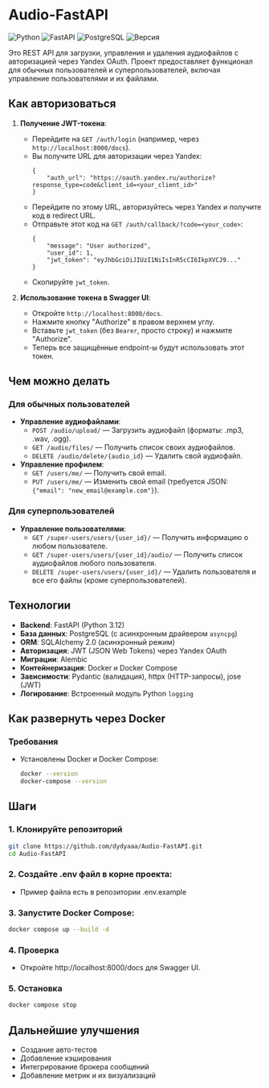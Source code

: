 # Audio-FastAPI
![Python](https://img.shields.io/badge/Python-3.12+-blue.svg)
![FastAPI](https://img.shields.io/badge/FastAPI-3.1+-lightblue.svg)
![PostgreSQL](https://img.shields.io/badge/PostgreSQL-16.0+-lightgrey.svg)
![Версия](https://img.shields.io/badge/Version-0.0.1-blue)

Это REST API для загрузки, управления и удаления аудиофайлов с авторизацией через Yandex OAuth. Проект предоставляет функционал для обычных пользователей и суперпользователей, включая управление пользователями и их файлами.

## Как авторизоваться

1. **Получение JWT-токена**:
   - Перейдите на `GET /auth/login` (например, через `http://localhost:8000/docs`).
   - Вы получите URL для авторизации через Yandex:
     ```
     {
         "auth_url": "https://oauth.yandex.ru/authorize?response_type=code&client_id=<your_client_id>"
     }
     ```
   - Перейдите по этому URL, авторизуйтесь через Yandex и получите код в redirect URL.
   - Отправьте этот код на `GET /auth/callback/?code=<your_code>`:
     ```
     {
         "message": "User authorized",
         "user_id": 1,
         "jwt_token": "eyJhbGciOiJIUzI1NiIsInR5cCI6IkpXVCJ9..."
     }
     ```
   - Скопируйте `jwt_token`.

2. **Использование токена в Swagger UI**:
   - Откройте `http://localhost:8000/docs`.
   - Нажмите кнопку "Authorize" в правом верхнем углу.
   - Вставьте `jwt_token` (без `Bearer`, просто строку) и нажмите "Authorize".
   - Теперь все защищённые endpoint-ы будут использовать этот токен.

## Чем можно делать

### Для обычных пользователей
- **Управление аудиофайлами**:
  - `POST /audio/upload/` — Загрузить аудиофайл (форматы: .mp3, .wav, .ogg).
  - `GET /audio/files/` — Получить список своих аудиофайлов.
  - `DELETE /audio/delete/{audio_id}` — Удалить свой аудиофайл.
- **Управление профилем**:
  - `GET /users/me/` — Получить свой email.
  - `PUT /users/me/` — Изменить свой email (требуется JSON: `{"email": "new_email@example.com"}`).

### Для суперпользователей
- **Управление пользователями**:
  - `GET /super-users/users/{user_id}/` — Получить информацию о любом пользователе.
  - `GET /super-users/users/{user_id}/audio/` — Получить список аудиофайлов любого пользователя.
  - `DELETE /super-users/users/{user_id}/` — Удалить пользователя и все его файлы (кроме суперпользователей).

## Технологии

- **Backend**: FastAPI (Python 3.12)
- **База данных**: PostgreSQL (с асинхронным драйвером `asyncpg`)
- **ORM**: SQLAlchemy 2.0 (асинхронный режим)
- **Авторизация**: JWT (JSON Web Tokens) через Yandex OAuth
- **Миграции**: Alembic
- **Контейнеризация**: Docker и Docker Compose
- **Зависимости**: Pydantic (валидация), httpx (HTTP-запросы), jose (JWT)
- **Логирование**: Встроенный модуль Python `logging`

## Как развернуть через Docker

### Требования
- Установлены Docker и Docker Compose:
  ```bash
  docker --version
  docker-compose --version
    ```

## Шаги

### 1. Клонируйте репозиторий
```bash
git clone https://github.com/dydyaaa/Audio-FastAPI.git
cd Audio-FastAPI
```

### 2. Создайте .env файл в корне проекта:
- Пример файла есть в репозитории .env.example

### 3. Запустите Docker Compose:
```bash
docker compose up --build -d
```

### 4. Проверка
- Откройте http://localhost:8000/docs для Swagger UI.

### 5. Остановка
```bash
docker compose stop
```

## Дальнейшие улучшения
- Создание авто-тестов
- Добавление кэширования
- Интегрирование брокера сообщений 
- Добавление метрик и их визуализаций